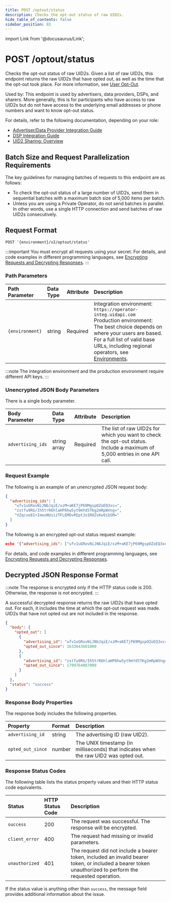 ```yaml
---
title: POST /optout/status
description: Checks the opt-out status of raw UID2s.
hide_table_of_contents: false
sidebar_position: 03
---
```


import Link from '@docusaurus/Link';

# POST /optout/status

Checks the opt-out status of raw UID2s. Given a list of raw UID2s, this endpoint returns the raw UID2s that have opted out, as well as the time that the opt-out took place. For more information, see [User Opt-Out](../getting-started/gs-opt-out.md).

Used by: This endpoint is used by advertisers, data providers, DSPs, and sharers. More generally, this is for participants who have access to raw UID2s but do not have access to the underlying email addresses or phone numbers and want to know opt-out status.

For details, refer to the following documentation, depending on your role:

- [Advertiser/Data Provider Integration Guide](../guides/advertiser-dataprovider-guide.md)
- [DSP Integration Guide](../guides/dsp-guide.md)
- [UID2 Sharing: Overview](../sharing/sharing-overview)

## Batch Size and Request Parallelization Requirements

The key guidelines for managing batches of requests to this endpoint are as follows:

- To check the opt-out status of a large number of UID2s, send them in sequential batches with a maximum batch size of 5,000 items per batch.
- Unless you are using a Private Operator, do not send batches in parallel. In other words, use a single HTTP connection and send batches of raw UID2s consecutively.

## Request Format

`POST '{environment}/v2/optout/status'`

:::important
You must encrypt all requests using your secret. For details, and code examples in different programming languages, see [Encrypting Requests and Decrypting Responses](../getting-started/gs-encryption-decryption.md).
:::

### Path Parameters

| Path Parameter | Data Type | Attribute | Description |
| :--- | :--- | :--- | :--- |
| `{environment}` | string | Required | Integration environment: `https://operator-integ.uidapi.com`<br/>Production environment: The best choice depends on where your users are based. For a full list of valid base URLs, including regional operators, see [Environments](../getting-started/gs-environments.md). |

:::note
The integration environment and the production environment require different <Link href="../ref-info/glossary-uid#gl-api-key">API keys</Link>.
:::

### Unencrypted JSON Body Parameters

There is a single body parameter.

| Body Parameter | Data Type | Attribute | Description |
| :--- | :--- | :--- | :--- |
| `advertising_ids` |	string array |	Required |	The list of raw UID2s for which you want to check the opt-out status.<br/>Include a maximum of 5,000 entries in one API call. |

### Request Example

The following is an example of an unencrypted JSON request body:

```json
{
  "advertising_ids": [
    "ufv1uGRovNiJNbJqiE/xzM+aKE7jP69MgspOZoEQ3xc=",
    "zstfu9RG/Ih5trR6hlaHP6hw5yt9mYd5TKg2mRpWVng=",
    "VZqcve81+ImeoNUsizTFLEMOvREptJo1ROZvKw9ibSM="
  ]
}
```

The following is an encrypted opt-out status request example:

```json
echo '{"advertising_ids": ["ufv1uGRovNiJNbJqiE/xzM+aKE7jP69MgspOZoEQ3xc="]}' | python3 uid2_request.py https://prod.uidapi.com/v2/optout/status [Your-Client-API-Key] [Your-Client-Secret]
```

For details, and code examples in different programming languages, see [Encrypting Requests and Decrypting Responses](../getting-started/gs-encryption-decryption.md).

## Decrypted JSON Response Format

:::note
The response is encrypted only if the HTTP status code is 200. Otherwise, the response is not encrypted.
:::

A successful decrypted response returns the raw UID2s that have opted out. For each, it includes the time at which the opt-out request was made. UID2s that have not opted out are not included in the response.

```json
{
  "body": {
    "opted_out": [
      {
        "advertising_id": "ufv1uGRovNiJNbJqiE/xzM+aKE7jP69MgspOZoEQ3xc=",
        "opted_out_since": 1633643601000
      },
      {
        "advertising_id": "zstfu9RG/Ih5trR6hlaHP6hw5yt9mYd5TKg2mRpWVng=",
        "opted_out_since": 1709764087000
      }
    ]
  },
  "status": "success"
}
```

### Response Body Properties

The response body includes the following properties.

| Property | Format | Description |
| :--- | :--- | :--- |
| `advertising_id` | string | The <Link href="../ref-info/glossary-uid#gl-advertising-id">advertising ID</Link> (raw UID2). |
| `opted_out_since` | number | The UNIX timestamp (in milliseconds) that indicates when the raw UID2 was opted out. |

### Response Status Codes

The following table lists the status property values and their HTTP status code equivalents.

| Status | HTTP Status Code | Description |
| :--- | :--- | :--- |
| `success` | 200 | The request was successful. The response will be encrypted. |
| `client_error` | 400 | The request had missing or invalid parameters. |
| `unauthorized` | 401 | The request did not include a bearer token, included an invalid bearer token, or included a bearer token unauthorized to perform the requested operation. |

If the status value is anything other than `success`, the message field provides additional information about the issue.
